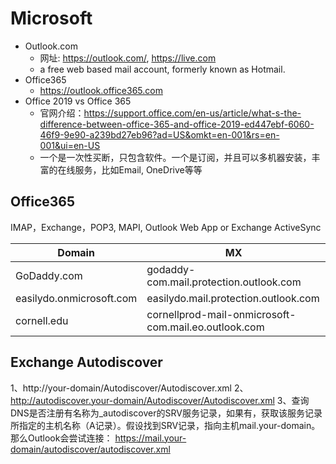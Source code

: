 # Microsoft
- Outlook.com
  - 网址: https://outlook.com/, https://live.com
  - a free web based mail account, formerly known as Hotmail.
- Office365
  - https://outlook.office365.com
- Office 2019 vs Office 365
  - 官网介绍：https://support.office.com/en-us/article/what-s-the-difference-between-office-365-and-office-2019-ed447ebf-6060-46f9-9e90-a239bd27eb96?ad=US&omkt=en-001&rs=en-001&ui=en-US
  - 一个是一次性买断，只包含软件。一个是订阅，并且可以多机器安装，丰富的在线服务，比如Email, OneDrive等等
## Office365
IMAP，Exchange，POP3, MAPI, Outlook Web App or Exchange ActiveSync

Domain|MX
-|-
GoDaddy.com | godaddy-com.mail.protection.outlook.com
easilydo.onmicrosoft.com | easilydo.mail.protection.outlook.com
cornell.edu | cornellprod-mail-onmicrosoft-com.mail.eo.outlook.com
## Exchange Autodiscover
1、http://your-domain/Autodiscover/Autodiscover.xml
2、http://autodiscover.your-domain/Autodiscover/Autodiscover.xml
3、查询DNS是否注册有名称为_autodiscover的SRV服务记录，如果有，获取该服务记录所指定的主机名称（A记录）。假设找到SRV记录，指向主机mail.your-domain。那么Outlook会尝试连接：
https://mail.your-domain/autodiscover/autodiscover.xml